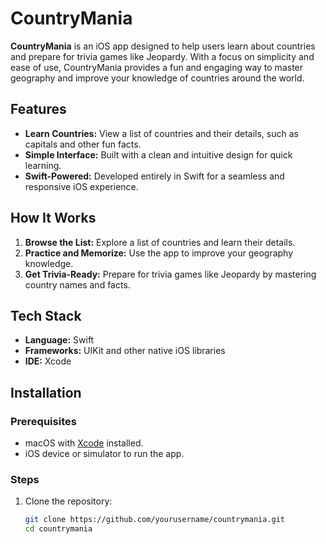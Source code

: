 # CountryMania

**CountryMania** is an iOS app designed to help users learn about countries and prepare for trivia games like Jeopardy. With a focus on simplicity and ease of use, CountryMania provides a fun and engaging way to master geography and improve your knowledge of countries around the world.

## Features

- **Learn Countries:** View a list of countries and their details, such as capitals and other fun facts.
- **Simple Interface:** Built with a clean and intuitive design for quick learning.
- **Swift-Powered:** Developed entirely in Swift for a seamless and responsive iOS experience.

## How It Works

1. **Browse the List:** Explore a list of countries and learn their details.
2. **Practice and Memorize:** Use the app to improve your geography knowledge.
3. **Get Trivia-Ready:** Prepare for trivia games like Jeopardy by mastering country names and facts.

## Tech Stack

- **Language:** Swift
- **Frameworks:** UIKit and other native iOS libraries
- **IDE:** Xcode

## Installation

### Prerequisites

- macOS with [Xcode](https://developer.apple.com/xcode/) installed.
- iOS device or simulator to run the app.

### Steps

1. Clone the repository:
   ```bash
   git clone https://github.com/yourusername/countrymania.git
   cd countrymania

